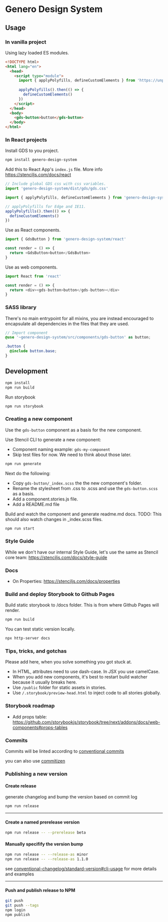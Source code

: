 # Genero Design System

## Usage

### In vanilla project

Using lazy loaded ES modules.

```html
<!DOCTYPE html>
<html lang="en">
  <head>
    <script type="module">
      import { applyPolyfills, defineCustomElements } from 'https://unpkg.com/genero-design-system/loader/index.mjs'
      
      applyPolyfills().then(() => {
        defineCustomElements()
      })
    </script>
  </head>
  <body>
    <gds-button>button</gds-button>
  </body>
</html>
```

### In React projects

Install GDS to you project.

```sh
npm install genero-design-system
```

Add this to React App's `index.js` file. More info https://stenciljs.com/docs/react

```js
// Include global GDS css with css variables.
import 'genero-design-system/dist/gds/gds.css'

import { applyPolyfills, defineCustomElements } from 'genero-design-system/loader'

// applyPolyfills for Edge and IE11. 
applyPolyfills().then(() => {
  defineCustomElements()
})
```

Use as React components.

```js
import { GdsButton } from 'genero-design-system/react'

const render = () => {
  return <GdsButton>button</GdsButton>
}
```

Use as web components.

```js
import React from 'react'

const render = () => {
  return <div><gds-button>button</gds-button></div>
}
```

### SASS library

There's no main entrypoint for all mixins, you are instead encouraged to encapsulate all dependencies in the files that they are used.

```scss
// Import component
@use '~genero-design-system/src/components/gds-button' as button;

.button {
  @include button.base;
}
```

## Development

```sh
npm install
npm run build
```

Run storybook

```sh
npm run storybook
```

### Creating a new component

Use the `gds-button` component as a basis for the new component.

Use Stencil CLI to generate a new component:

- Component naming example: `gds-my-component`
- Skip test files for now. We need to think about those later.

```sh
npm run generate
```

Next do the following:

- Copy `gds-button/_index.scss` the the new component's folder.
- Rename the stylesheet from .css to .scss and use the `gds-button.scss` as a basis.
- Add a component.stories.js file.
- Add a README.md file

Build and watch the component and generate readme.md docs.
TODO: This should also watch changes in \_index.scss files.

```sh
npm run start
```

### Style Guide

While we don't have our internal Style Guide, let's use the same as Stencil core team: https://stenciljs.com/docs/style-guide

### Docs

- On Properties: https://stenciljs.com/docs/properties

### Build and deploy Storybook to Github Pages

Build static storybook to /docs folder. 
This is from where Github Pages will render.

```sh
npm run build
```

You can test static version locally.

```sh
npx http-server docs
```

### Tips, tricks, and gotchas

Please add here, when you solve something you got stuck at.

- In HTML, attributes need to use dash-case. In JSX you use camelCase.
- When you add new components, it's best to restart build watcher because it usually breaks here.
- Use `/public` folder for static assets in stories.
- Use `/.storybook/preview-head.html` to inject code to all stories globally.

### Storybook roadmap

- Add props table: https://github.com/storybookjs/storybook/tree/next/addons/docs/web-components#props-tables

### Commits

Commits will be linted according to [conventional commits](https://www.conventionalcommits.org/en/v1.0.0/)

you can also use [commitizen](https://commitizen.github.io/cz-cli/)

### Publishing a new version

#### Create release

generate changelog and bump the version based on commit log

```sh
npm run release
```

---

#### Create a named prerelease version

```sh
npm run release -- --prerelease beta
```

#### Manually specifify the version bump

```sh
npm run release -- --release-as minor
npm run release -- --release-as 1.1.0
```

see [conventional-changelog/standard-version#cli-usage](https://github.com/conventional-changelog/standard-version#cli-usage) for more details and examples

---

#### Push and publish release to NPM

```sh
git push
git push --tags
npm login
npm publish
```
